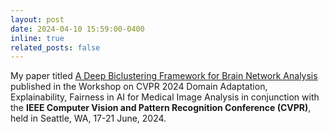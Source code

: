 ```yaml
---
layout: post
date: 2024-04-10 15:59:00-0400
inline: true
related_posts: false
---
```


My paper titled [A Deep Biclustering Framework for Brain Network Analysis](https://openaccess.thecvf.com/content/CVPR2024W/DEF-AI-MIA/html/Rahaman_A_Deep_Biclustering_Framework_for_Brain_Network_Analysis_CVPRW_2024_paper.html) published in the Workshop on CVPR 2024 Domain Adaptation, Explainability, Fairness in AI for Medical Image Analysis in conjunction with the 
**IEEE Computer Vision and Pattern Recognition Conference (CVPR)**, held in Seattle, WA, 17-21 June, 2024.
